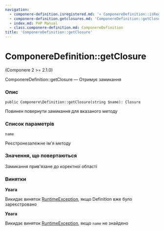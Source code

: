 ```yaml
---
navigation:
  - componere-definition.isregistered.md: '« ComponereDefinition::isRegistered'
  - componere-definition.getclosures.md: 'ComponereDefinition::getClosures »'
  - index.md: PHP Manual
  - class.componere-definition.md: ComponereDefinition
title: 'ComponereDefinition::getClosure'
---
```

# ComponereDefinition::getClosure

(Componere 2 >= 2.1.0)

ComponereDefinition::getClosure — Отримує замикання

### Опис

```methodsynopsis
public Componere\Definition::getClosure(string $name): Closure
```

Повинен повернути замикання для вказаного методу

### Список параметрів

`name`

Реєстронезалежне ім'я методу

### Значення, що повертаються

Замикання прив'язане до коректної області

### Винятки

**Увага**

Викидає виняток [RuntimeException](class.runtimeexception.md), якщо Definition вже було зареєстровано

**Увага**

Викидає виняток [RuntimeException](class.runtimeexception.md), якщо `name` не знайдено
